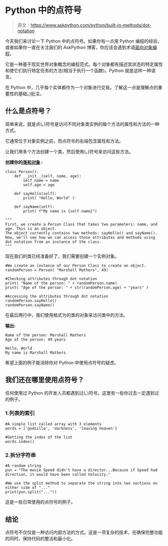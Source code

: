 # Python 中的点符号

> 原文：<https://www.askpython.com/python/built-in-methods/dot-notation>

今天我们来讨论一下 Python 中的点符号。如果你有一点用 Python 编程的经验，或者如果你一直在关注我们的 AskPython 博客，你应该会遇到术语[面向对象编程](https://www.askpython.com/python/oops/object-oriented-programming-python)。

它是一种基于现实世界对象概念的编程范式。每个对象都有描述其状态的特定属性和使它们执行特定任务的方法(相当于执行一个函数)。Python 就是这样一种语言。

在 Python 中，几乎每个实体都作为一个对象进行交易。了解这一点是理解点的重要性的基础。)批注。

## 什么是点符号？

简单来说，就是点(。)符号是访问不同对象类实例的每个方法的属性和方法的一种方式。

它通常位于对象实例之前，而点符号的右端包含属性和方法。

让我们用多个方法创建一个类，然后使用(。)符号来访问这些方法。

**创建你的[类和对象](https://www.askpython.com/python/oops/python-classes-objects) :**

```
class Person():
    def __init__(self, name, age):
        self.name = name
        self.age = age

    def sayHello(self):
        print( "Hello, World" )

    def sayName(self):
        print( f"My name is {self.name}")

"""
First, we create a Person Class that takes two parameters: name, and age. This is an object. 
The object currently contains two methods: sayHello() and sayName().
Now, we'll see how we can access those attributes and methods using dot notation from an instance of the class. 
"""

```

现在我们的类已经准备好了，我们需要创建一个实例对象。

```
#We create an instance of our Person Class to create an object. 
randomPerson = Person( "Marshall Mathers", 49)

#Checking attributes through dot notation
print( "Name of the person: " + randomPerson.name) 
print( "Age of the person: " + str(randomPerson.age) + "years" )

#Accessing the attributes through dot notation
randomPerson.sayHello()
randomPerson.sayName()

```

在最后两行中，我们使用格式为<object name="">的类的对象来访问类中的方法。<method name=""></method></object>

**输出:**

```
Name of the person: Marshall Mathers
Age of the person: 49 years

Hello, World
My name is Marshall Mathers

```

希望上面的例子能消除你对 Python 中使用点符号的疑虑。

## 我们还在哪里使用点符号？

任何使用过 Python 的开发人员都遇到过(。)符号。这里有一些你过去一定遇到过的例子。

### 1.列表的索引

```
#A simple list called array with 3 elements
words = ['godzilla', 'darkness', 'leaving heaven']

#Getting the index of the list
words.index()

```

### 2.拆分字符串

```
#A random string
pun = "The movie Speed didn't have a director...Because if Speed had direction, it would have been called Velocity."

#We use the split method to separate the string into two sections on either side of "..."
print(pun.split("..."))

```

这是一些日常使用的点符号的例子。

## 结论

点符号不仅仅是一种访问内部方法的方式。这是一项复杂的技术，在确保完整功能的同时，保持代码的整洁和最小化。